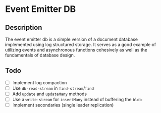 # Event Emitter DB

## Description

The event emitter db is a simple version of a document database implemented
using log structured storage. It serves as a good example of utilizing events
and asynchronous functions cohesively as well as the fundamentals of database
design.

## Todo

- [ ] Implement log compaction
- [ ] Use `db-read-stream` in `find-stream`/`find`
- [ ] Add `update` and `updateMany` methods
- [ ] Use a `write-stream` for `insertMany` instead of buffering the `blob`
- [ ] Implement secondaries (single leader replication)
